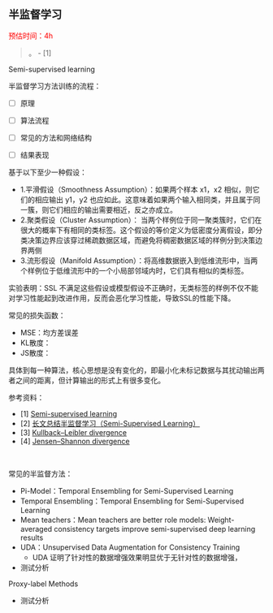 
## 半监督学习

<font color=red>预估时间：4h</font>

> 。 - [1]



Semi-supervised learning

半监督学习方法训练的流程：
- [ ] 原理
- [ ] 算法流程
- [ ] 常见的方法和网络结构
- [ ] 结果表现


基于以下至少一种假设：
- 1.平滑假设（Smoothness Assumption）：如果两个样本 x1，x2 相似，则它们的相应输出 y1，y2 也应如此。这意味着如果两个输入相同类，并且属于同一簇，则它们相应的输出需要相近，反之亦成立。
- 2.聚类假设（Cluster Assumption）： 当两个样例位于同一聚类簇时，它们在很大的概率下有相同的类标签。这个假设的等价定义为低密度分离假设，即分类决策边界应该穿过稀疏数据区域，而避免将稠密数据区域的样例分到决策边界两侧
- 3.流形假设（Manifold Assumption）：将高维数据嵌入到低维流形中，当两个样例位于低维流形中的一个小局部邻域内时，它们具有相似的类标签。

实验表明：SSL 不满足这些假设或模型假设不正确时，无类标签的样例不仅不能对学习性能起到改进作用，反而会恶化学习性能，导致SSL的性能下降。



常见的损失函数：
- MSE：均方差误差
- KL散度：
- JS散度：

具体到每一种算法，核心思想是没有变化的，即最小化未标记数据与其扰动输出两者之间的距离，但计算输出的形式上有很多变化。


参考资料：
- [1] [Semi-supervised learning](https://en.wikipedia.org/wiki/Semi-supervised_learning)
- [2] [长文总结半监督学习（Semi-Supervised Learning）](https://bbs.cvmart.net/articles/3322)
- [3] [Kullback–Leibler divergence](https://en.wikipedia.org/wiki/Kullback%E2%80%93Leibler_divergence)
- [4] [Jensen–Shannon divergence](https://en.wikipedia.org/wiki/Jensen%E2%80%93Shannon_divergence)

<br>


常见的半监督方法：
- Pi-Model：Temporal Ensembling for Semi-Supervised Learning
- Temporal Ensembling：Temporal Ensembling for Semi-Supervised Learning
- Mean teachers：Mean teachers are better role models: Weight-averaged consistency targets improve semi-supervised deep learning results
- UDA：Unsupervised Data Augmentation for Consistency Training
  - UDA 证明了针对性的数据增强效果明显优于无针对性的数据增强，
- 测试分析

Proxy-label Methods
 - 测试分析

